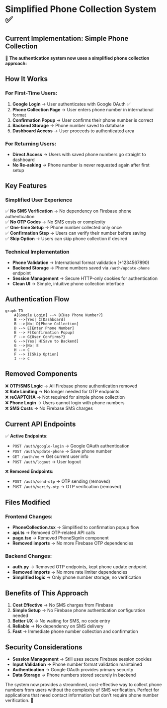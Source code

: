 # Simplified Phone Collection System ✅

## Current Implementation: Simple Phone Collection

🎯 **The authentication system now uses a simplified phone collection approach:**

## How It Works

### For First-Time Users:
1. **Google Login** → User authenticates with Google OAuth ✅
2. **Phone Collection Page** → User enters phone number in international format
3. **Confirmation Popup** → User confirms their phone number is correct
4. **Backend Storage** → Phone number saved to database
5. **Dashboard Access** → User proceeds to authenticated area

### For Returning Users:
- **Direct Access** → Users with saved phone numbers go straight to dashboard
- **No Re-asking** → Phone number is never requested again after first setup

## Key Features

### Simplified User Experience
✅ **No SMS Verification** → No dependency on Firebase phone authentication  
✅ **No OTP Codes** → No SMS costs or complexity  
✅ **One-time Setup** → Phone number collected only once  
✅ **Confirmation Step** → Users can verify their number before saving  
✅ **Skip Option** → Users can skip phone collection if desired  

### Technical Implementation
- **Phone Validation** → International format validation (+1234567890)
- **Backend Storage** → Phone numbers saved via `/auth/update-phone` endpoint
- **Session Management** → Secure HTTP-only cookies for authentication
- **Clean UI** → Simple, intuitive phone collection interface

## Authentication Flow

```mermaid
graph TD
    A[Google Login] --> B{Has Phone Number?}
    B -->|Yes| C[Dashboard]
    B -->|No| D[Phone Collection]
    D --> E[Enter Phone Number]
    E --> F[Confirmation Popup]
    F --> G{User Confirms?}
    G -->|Yes| H[Save to Backend]
    G -->|No| E
    H --> C
    F --> I[Skip Option]
    I --> C
```

## Removed Components

❌ **OTP/SMS Logic** → All Firebase phone authentication removed  
❌ **Rate Limiting** → No longer needed for OTP endpoints  
❌ **reCAPTCHA** → Not required for simple phone collection  
❌ **Phone Login** → Users cannot login with phone numbers  
❌ **SMS Costs** → No Firebase SMS charges  

## Current API Endpoints

✅ **Active Endpoints:**
- `POST /auth/google-login` → Google OAuth authentication
- `POST /auth/update-phone` → Save phone number
- `GET /auth/me` → Get current user info
- `POST /auth/logout` → User logout

❌ **Removed Endpoints:**
- `POST /auth/send-otp` → OTP sending (removed)
- `POST /auth/verify-otp` → OTP verification (removed)

## Files Modified

### Frontend Changes:
- **PhoneCollection.tsx** → Simplified to confirmation popup flow
- **api.ts** → Removed OTP-related API calls
- **page.tsx** → Removed PhoneSignIn component
- **Removed imports** → No more Firebase OTP dependencies

### Backend Changes:
- **auth.py** → Removed OTP endpoints, kept phone update endpoint
- **Removed imports** → No more rate limiter dependencies
- **Simplified logic** → Only phone number storage, no verification

## Benefits of This Approach

1. **Cost Effective** → No SMS charges from Firebase
2. **Simple Setup** → No Firebase phone authentication configuration needed
3. **Better UX** → No waiting for SMS, no code entry
4. **Reliable** → No dependency on SMS delivery
5. **Fast** → Immediate phone number collection and confirmation

## Security Considerations

- **Session Management** → Still uses secure Firebase session cookies
- **Input Validation** → Phone number format validation maintained
- **Authentication** → Google OAuth provides primary security
- **Data Storage** → Phone numbers stored securely in backend

The system now provides a streamlined, cost-effective way to collect phone numbers from users without the complexity of SMS verification. Perfect for applications that need contact information but don't require phone number verification. 🚀